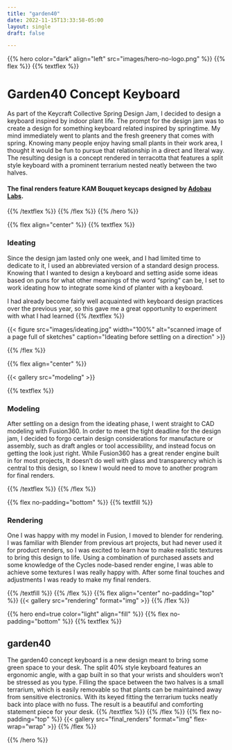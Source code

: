 ```yaml
---
title: "garden40"
date: 2022-11-15T13:33:58-05:00
layout: single
draft: false

---
```

{{% hero color="dark" align="left" src="images/hero-no-logo.png" %}}
{{% flex %}}
{{% textflex %}}

# Garden40 Concept Keyboard

As part of the Keycraft Collective Spring Design Jam, I decided to design a keyboard inspired by indoor plant life. The prompt for the design jam was to create a design for something keyboard related inspired by springtime. My mind immediately went to plants and the fresh greenery that comes with spring. Knowing many people enjoy having small plants in their work area, I thought it would be fun to pursue that relationship in a direct and literal way. The resulting design is a concept rendered in terracotta that features a split style keyboard with a prominent terrarium nested neatly between the two halves.

#### The final renders feature KAM Bouquet keycaps designed by [Adobau Labs](https://adobaulabs.com/).

{{% /textflex %}}
{{% /flex %}}
{{% /hero %}}


{{% flex align="center" %}}
{{% textflex %}}
### Ideating

Since the design jam lasted only one week, and I had limited time to dedicate to it, I used an abbreviated version of a standard design process. Knowing that I wanted to design a keyboard and setting aside some ideas based on puns for what other meanings of the word “spring” can be, I set to work ideating how to integrate some kind of planter with a keyboard.


I had already become fairly well acquainted with keyboard design practices over the previous year, so this gave me a great opportunity to experiment with what I had learned
{{% /textflex %}}

{{< figure src="images/ideating.jpg" width="100%" alt="scanned image of a page full of sketches" caption="Ideating before settling on a direction" >}}

{{% /flex %}}

{{% flex align="center" %}}

{{< gallery src="modeling"  >}}

{{% textflex %}}

### Modeling

After settling on a design from the ideating phase, I went straight to CAD modeling with Fusion360. In order to meet the tight deadline for the design jam, I decided to forgo certain design considerations for manufacture or assembly, such as draft angles or tool accessibility, and instead focus on getting the look just right. While Fusion360 has a great render engine built in for most projects, It doesn’t do well with glass and transparency which is central to this design, so I knew I would need to move to another program for final renders.


{{% /textflex %}}
{{% /flex %}}

{{% flex no-padding="bottom" %}}
{{% textfill %}}

### Rendering

One I was happy with my model in Fusion, I moved to blender for rendering. I was familiar with Blender from previous art projects, but had never used it for product renders, so I was excited to learn how to make realistic textures to bring this design to life. Using a combination of purchased assets and some knowledge of the Cycles node-based render engine, I was able to achieve some textures I was really happy with. After some final touches and adjustments I was ready to make my final renders.

{{% /textfill %}}
{{% /flex %}}
{{% flex align="center" no-padding="top" %}}
{{< gallery src="rendering" format="img" >}}
{{% /flex %}}

{{% hero end=true color="light" align="fill" %}}
{{% flex no-padding="bottom" %}}
{{% textflex %}}

## **garden**40

The garden40 concept keyboard is a new design meant to bring some green space to your desk. The split 40% style keyboard features an ergonomic angle, with a gap built in so that your wrists and shoulders won’t be stressed as you type. Filling the space between the two halves is a small terrarium, which is easily removable so that plants can be maintained away from sensitive electronics. With its keyed fitting the terrarium tucks neatly back into place with no fuss. The result is a beautiful and comforting statement piece for your desk.
{{% /textflex %}}
{{% /flex %}}
{{% flex no-padding="top" %}}
{{< gallery src="final_renders" format="img" flex-wrap="wrap" >}}
{{% /flex %}}

{{% /hero %}}